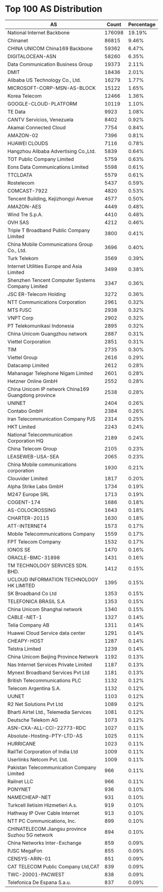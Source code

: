 # Top 100 AS Distribution
| AS | Count | Percentage |
|----|----|----|
| National Internet Backbone | 176098 | 19.19% |
| Chinanet | 86815 | 9.46% |
| CHINA UNICOM China169 Backbone | 59362 | 6.47% |
| DIGITALOCEAN-ASN | 58260 | 6.35% |
| Data Communication Business Group | 19373 | 2.11% |
| DMIT | 18436 | 2.01% |
| Alibaba US Technology Co., Ltd. | 16279 | 1.77% |
| MICROSOFT-CORP-MSN-AS-BLOCK | 15122 | 1.65% |
| Korea Telecom | 12466 | 1.36% |
| GOOGLE-CLOUD-PLATFORM | 10119 | 1.10% |
| TE Data | 9923 | 1.08% |
| CANTV Servicios, Venezuela | 8402 | 0.92% |
| Akamai Connected Cloud | 7754 | 0.84% |
| AMAZON-02 | 7396 | 0.81% |
| HUAWEI CLOUDS | 7116 | 0.78% |
| Hangzhou Alibaba Advertising Co.,Ltd. | 5839 | 0.64% |
| TOT Public Company Limited | 5759 | 0.63% |
| Eons Data Communications Limited | 5598 | 0.61% |
| TTCLDATA | 5579 | 0.61% |
| Rostelecom | 5437 | 0.59% |
| COMCAST-7922 | 4820 | 0.53% |
| Tencent Building, Kejizhongyi Avenue | 4577 | 0.50% |
| AMAZON-AES | 4449 | 0.48% |
| Wind Tre S.p.A. | 4410 | 0.48% |
| OVH SAS | 4212 | 0.46% |
| Triple T Broadband Public Company Limited | 3800 | 0.41% |
| China Mobile Communications Group Co., Ltd. | 3696 | 0.40% |
| Turk Telekom | 3569 | 0.39% |
| Internet Utilities Europe and Asia Limited | 3499 | 0.38% |
| Shenzhen Tencent Computer Systems Company Limited | 3347 | 0.36% |
| JSC ER-Telecom Holding | 3272 | 0.36% |
| NTT Communications Corporation | 2961 | 0.32% |
| MTS PJSC | 2938 | 0.32% |
| VNPT Corp | 2902 | 0.32% |
| PT Telekomunikasi Indonesia | 2895 | 0.32% |
| China Unicom Guangzhou network | 2887 | 0.31% |
| Viettel Corporation | 2851 | 0.31% |
| TIM | 2735 | 0.30% |
| Viettel Group | 2616 | 0.29% |
| Datacamp Limited | 2612 | 0.28% |
| Mahanagar Telephone Nigam Limited | 2601 | 0.28% |
| Hetzner Online GmbH | 2552 | 0.28% |
| China Unicom IP network China169 Guangdong province | 2538 | 0.28% |
| UNINET | 2404 | 0.26% |
| Contabo GmbH | 2384 | 0.26% |
| Iran Telecommunication Company PJS | 2314 | 0.25% |
| HKT Limited | 2243 | 0.24% |
| National Telecommunication Corporation HQ | 2189 | 0.24% |
| China Telecom Group | 2105 | 0.23% |
| LEASEWEB-USA-SEA | 2065 | 0.23% |
| China Mobile communications corporation | 1930 | 0.21% |
| Clouvider Limited | 1817 | 0.20% |
| Alpha Strike Labs GmbH | 1734 | 0.19% |
| M247 Europe SRL | 1713 | 0.19% |
| COGENT-174 | 1686 | 0.18% |
| AS-COLOCROSSING | 1643 | 0.18% |
| CHARTER-20115 | 1630 | 0.18% |
| ATT-INTERNET4 | 1573 | 0.17% |
| Mobile Telecommunications Company | 1559 | 0.17% |
| FPT Telecom Company | 1532 | 0.17% |
| IONOS SE | 1470 | 0.16% |
| ORACLE-BMC-31898 | 1431 | 0.16% |
| TM TECHNOLOGY SERVICES SDN. BHD. | 1412 | 0.15% |
| UCLOUD INFORMATION TECHNOLOGY HK LIMITED | 1395 | 0.15% |
| SK Broadband Co Ltd | 1353 | 0.15% |
| TELEFONICA BRASIL S.A | 1353 | 0.15% |
| China Unicom Shanghai network | 1340 | 0.15% |
| CABLE-NET-1 | 1327 | 0.14% |
| Telia Company AB | 1311 | 0.14% |
| Huawei Cloud Service data center | 1291 | 0.14% |
| CHEAPY-HOST | 1287 | 0.14% |
| Telstra Limited | 1239 | 0.14% |
| China Unicom Beijing Province Network | 1192 | 0.13% |
| Nas Internet Services Private Limited | 1187 | 0.13% |
| Mynext Broadband Services Pvt Ltd | 1181 | 0.13% |
| British Telecommunications PLC | 1132 | 0.12% |
| Telecom Argentina S.A. | 1132 | 0.12% |
| UUNET | 1103 | 0.12% |
| R2 Net Solutions Pvt Ltd | 1089 | 0.12% |
| Bharti Airtel Ltd., Telemedia Services | 1081 | 0.12% |
| Deutsche Telekom AG | 1073 | 0.12% |
| ASN-CXA-ALL-CCI-22773-RDC | 1027 | 0.11% |
| Absolute-Hosting-PTY-LTD-AS | 1025 | 0.11% |
| HURRICANE | 1023 | 0.11% |
| RailTel Corporation of India Ltd | 1009 | 0.11% |
| Userlinks Netcom Pvt. Ltd. | 1009 | 0.11% |
| Pakistan Telecommunication Company Limited | 966 | 0.11% |
| Railnet LLC | 966 | 0.11% |
| PONYNET | 936 | 0.10% |
| NAMECHEAP-NET | 931 | 0.10% |
| Turkcell Iletisim Hizmetleri A.s. | 919 | 0.10% |
| Hathway IP Over Cable Internet | 913 | 0.10% |
| NTT PC Communications, Inc. | 899 | 0.10% |
| CHINATELECOM Jiangsu province Suzhou 5G network | 894 | 0.10% |
| China Networks Inter-Exchange | 859 | 0.09% |
| PJSC MegaFon | 855 | 0.09% |
| CENSYS-ARIN-01 | 851 | 0.09% |
| CAT TELECOM Public Company Ltd,CAT | 839 | 0.09% |
| TWC-20001-PACWEST | 838 | 0.09% |
| Telefonica De Espana S.a.u. | 837 | 0.09% |
